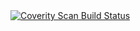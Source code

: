 <a href="https://scan.coverity.com/projects/testob">
  <img alt="Coverity Scan Build Status"
       src="https://scan.coverity.com/projects/30495/badge.svg"/>
</a>